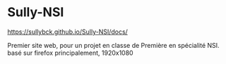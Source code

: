# Sully-NSI
https://sullybck.github.io/Sully-NSI/docs/

Premier site web, pour un projet en classe de Première en spécialité NSI.
basé sur firefox principalement, 1920x1080


